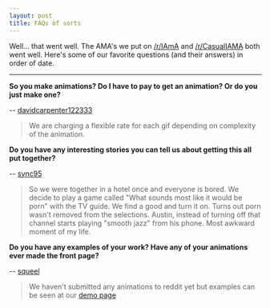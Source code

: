 ```yaml
---
layout: post
title: FAQs of sorts
---
```


Well... that went well. The AMA's we put on [/r/IAmA](http://www.reddit.com/r/IAmA/comments/2rjy47/iama_new_business_opening_today_by_redditors_for/) and [/r/CasualIAMA](http://www.reddit.com/r/casualiama/comments/2rkwgq/we_are_a_business_opening_today_by_redditors_for/) both went well. Here's some of our favorite questions (and their answers) in order of date.

***

**So you make animations? Do I have to pay to get an animation? Or do you just make one?**

 -- [davidcarpenter122333](http://www.reddit.com/user/davidcarpenter122333)
 
> We are charging a flexible rate for each gif depending on complexity of the animation.

**Do you have any interesting stories you can tell us about getting this all put together?**

-- [sync95](http://www.reddit.com/user/Sync95)

> So we were together in a hotel once and everyone is bored. We decide to play a game called "What sounds most like it would be porn" with the TV guide. We find a good and turn it on. Turns out porn wasn't removed from the selections. Austin, instead of turning off that channel starts playing "smooth jazz" from his phone. Most awkward moment of my life.

**Do you have any examples of your work? Have any of your animations ever made the front page?**

-- [squeel](http://www.reddit.com/user/squeel)

> We haven't submitted any animations to reddit yet but examples can be seen at our [demo page](http://www.mixedmediastudios.org/demo.html)
